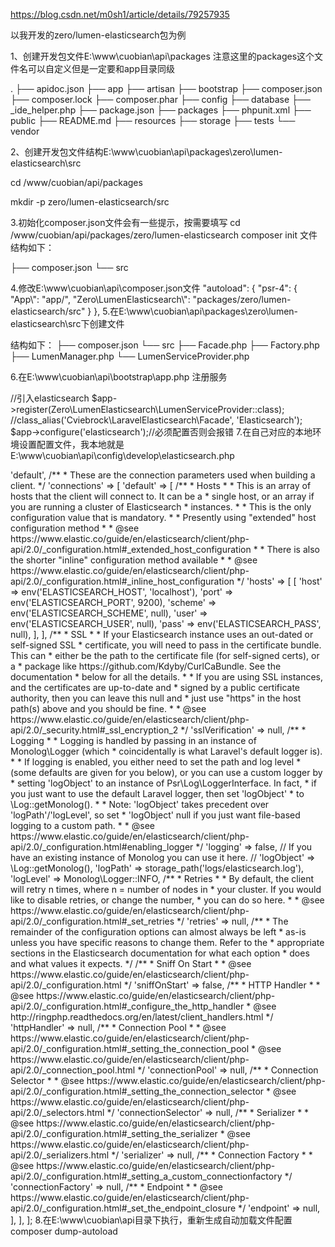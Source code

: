 https://blog.csdn.net/m0sh1/article/details/79257935

以我开发的zero/lumen-elasticsearch包为例

1、创建开发包文件E:\www\cuobian\api\packages
注意这里的packages这个文件名可以自定义但是一定要和app目录同级

.
├── apidoc.json
├── app
├── artisan
├── bootstrap
├── composer.json
├── composer.lock
├── composer.phar
├── config
├── database
├── _ide_helper.php
├── package.json
├── packages
├── phpunit.xml
├── public
├── README.md
├── resources
├── storage
├── tests
└── vendor

2、创建开发包文件结构E:\www\cuobian\api\packages\zero\lumen-elasticsearch\src


cd /www/cuobian/api/packages

mkdir -p zero/lumen-elasticsearch/src


3.初始化composer.json文件会有一些提示，按需要填写
cd /www/cuobian/api/packages/zero/lumen-elasticsearch
composer init
文件结构如下：

├── composer.json
└── src

4.修改E:\www\cuobian\api\composer.json文件
"autoload": {
    "psr-4": {
        "App\\": "app/",
        "Zero\\LumenElasticsearch\\": "packages/zero/lumen-elasticsearch/src"
    }
},
5.在E:\www\cuobian\api\packages\zero\lumen-elasticsearch\src下创建文件

结构如下：
├── composer.json
└── src
    ├── Facade.php
    ├── Factory.php
    ├── LumenManager.php
    └── LumenServiceProvider.php

6.在E:\www\cuobian\api\bootstrap\app.php 注册服务

//引入elasticsearch
$app->register(Zero\LumenElasticsearch\LumenServiceProvider::class);
//class_alias('Cviebrock\LaravelElasticsearch\Facade', 'Elasticsearch');
$app->configure('elasticsearch');//必须配置否则会报错
7.在自己对应的本地环境设置配置文件，我本地就是
E:\www\cuobian\api\config\develop\elasticsearch.php

<?php

return [

    /**
     * You can specify one of several different connections when building an
     * Elasticsearch client.
     *
     * Here you may specify which of the connections below you wish to use
     * as your default connection when building an client. Of course you may
     * use create several clients at once, each with different configurations.
     */

    'defaultConnection' => 'default',

    /**
     * These are the connection parameters used when building a client.
     */

    'connections' => [

        'default' => [

            /**
             * Hosts
             *
             * This is an array of hosts that the client will connect to. It can be a
             * single host, or an array if you are running a cluster of Elasticsearch
             * instances.
             *
             * This is the only configuration value that is mandatory.
             *
             * Presently using "extended" host configuration method
             *
             * @see https://www.elastic.co/guide/en/elasticsearch/client/php-api/2.0/_configuration.html#_extended_host_configuration
             *
             * There is also the shorter "inline" configuration method available
             *
             * @see https://www.elastic.co/guide/en/elasticsearch/client/php-api/2.0/_configuration.html#_inline_host_configuration
             */

            'hosts' => [
                [
                    'host'   => env('ELASTICSEARCH_HOST', 'localhost'),
                    'port'   => env('ELASTICSEARCH_PORT', 9200),
                    'scheme' => env('ELASTICSEARCH_SCHEME', null),
                    'user'   => env('ELASTICSEARCH_USER', null),
                    'pass'   => env('ELASTICSEARCH_PASS', null),
                ],
            ],

            /**
             * SSL
             *
             * If your Elasticsearch instance uses an out-dated or self-signed SSL
             * certificate, you will need to pass in the certificate bundle.  This can
             * either be the path to the certificate file (for self-signed certs), or a
             * package like https://github.com/Kdyby/CurlCaBundle.  See the documentation
             * below for all the details.
             *
             * If you are using SSL instances, and the certificates are up-to-date and
             * signed by a public certificate authority, then you can leave this null and
             * just use "https" in the host path(s) above and you should be fine.
             *
             * @see https://www.elastic.co/guide/en/elasticsearch/client/php-api/2.0/_security.html#_ssl_encryption_2
             */

            'sslVerification' => null,

            /**
             * Logging
             *
             * Logging is handled by passing in an instance of Monolog\Logger (which
             * coincidentally is what Laravel's default logger is).
             *
             * If logging is enabled, you either need to set the path and log level
             * (some defaults are given for you below), or you can use a custom logger by
             * setting 'logObject' to an instance of Psr\Log\LoggerInterface.  In fact,
             * if you just want to use the default Laravel logger, then set 'logObject'
             * to \Log::getMonolog().
             *
             * Note: 'logObject' takes precedent over 'logPath'/'logLevel', so set
             * 'logObject' null if you just want file-based logging to a custom path.
             *
             * @see https://www.elastic.co/guide/en/elasticsearch/client/php-api/2.0/_configuration.html#enabling_logger
             */

            'logging' => false,

            // If you have an existing instance of Monolog you can use it here.
            // 'logObject' => \Log::getMonolog(),

            'logPath' => storage_path('logs/elasticsearch.log'),

            'logLevel' => Monolog\Logger::INFO,

            /**
             * Retries
             *
             * By default, the client will retry n times, where n = number of nodes in
             * your cluster. If you would like to disable retries, or change the number,
             * you can do so here.
             *
             * @see https://www.elastic.co/guide/en/elasticsearch/client/php-api/2.0/_configuration.html#_set_retries
             */

            'retries' => null,

            /**
             * The remainder of the configuration options can almost always be left
             * as-is unless you have specific reasons to change them.  Refer to the
             * appropriate sections in the Elasticsearch documentation for what each option
             * does and what values it expects.
             */

            /**
             * Sniff On Start
             *
             * @see https://www.elastic.co/guide/en/elasticsearch/client/php-api/2.0/_configuration.html
             */

            'sniffOnStart' => false,

            /**
             * HTTP Handler
             *
             * @see https://www.elastic.co/guide/en/elasticsearch/client/php-api/2.0/_configuration.html#_configure_the_http_handler
             * @see http://ringphp.readthedocs.org/en/latest/client_handlers.html
             */

            'httpHandler' => null,

            /**
             * Connection Pool
             *
             * @see https://www.elastic.co/guide/en/elasticsearch/client/php-api/2.0/_configuration.html#_setting_the_connection_pool
             * @see https://www.elastic.co/guide/en/elasticsearch/client/php-api/2.0/_connection_pool.html
             */

            'connectionPool' => null,

            /**
             * Connection Selector
             *
             * @see https://www.elastic.co/guide/en/elasticsearch/client/php-api/2.0/_configuration.html#_setting_the_connection_selector
             * @see https://www.elastic.co/guide/en/elasticsearch/client/php-api/2.0/_selectors.html
             */

            'connectionSelector' => null,

            /**
             * Serializer
             *
             * @see https://www.elastic.co/guide/en/elasticsearch/client/php-api/2.0/_configuration.html#_setting_the_serializer
             * @see https://www.elastic.co/guide/en/elasticsearch/client/php-api/2.0/_serializers.html
             */

            'serializer' => null,

            /**
             * Connection Factory
             *
             * @see https://www.elastic.co/guide/en/elasticsearch/client/php-api/2.0/_configuration.html#_setting_a_custom_connectionfactory
             */

            'connectionFactory' => null,

            /**
             * Endpoint
             *
             * @see https://www.elastic.co/guide/en/elasticsearch/client/php-api/2.0/_configuration.html#_set_the_endpoint_closure
             */

            'endpoint' => null,

        ],

    ],

];
8.在E:\www\cuobian\api目录下执行，重新生成自动加载文件配置
composer dump-autoload







